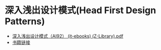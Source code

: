 # 深入浅出设计模式(Head First Design Patterns)
* [深入浅出设计模式（AI92） (it-ebooks) (Z-Library).pdf](%E6%B7%B1%E5%85%A5%E6%B5%85%E5%87%BA%E8%AE%BE%E8%AE%A1%E6%A8%A1%E5%BC%8F%EF%BC%88AI92%EF%BC%89%20%28it-ebooks%29%20%28Z-Library%29.pdf)
* [书籍链接](https://zh.zlibrary-china.se/book/11919188/912d24)